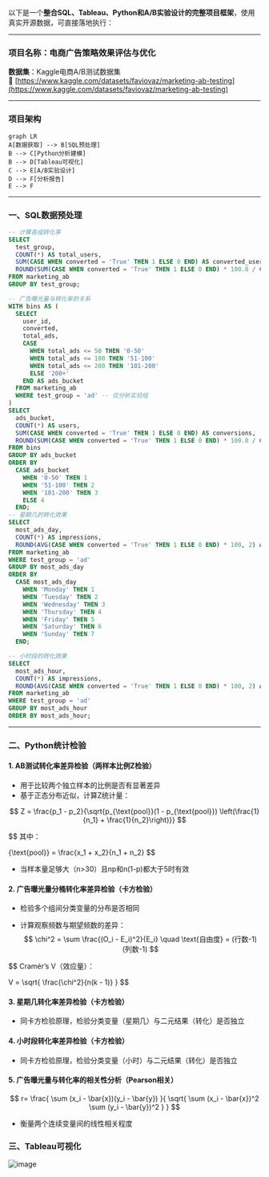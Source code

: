 以下是一个**整合SQL、Tableau、Python和A/B实验设计的完整项目框架**，使用真实开源数据，可直接落地执行：

---

### **项目名称：电商广告策略效果评估与优化**  

**数据集**：Kaggle电商A/B测试数据集  
🔗 [https://www.kaggle.com/datasets/faviovaz/marketing-ab-testing](https://www.kaggle.com/datasets/faviovaz/marketing-ab-testing)  

---

### **项目架构**

```mermaid
graph LR
A[数据获取] --> B[SQL预处理]
B --> C[Python分析建模]
B --> D[Tableau可视化]
C --> E[A/B实验设计]
D --> F[分析报告]
E --> F
```

---

### **一、SQL数据预处理**

```sql
-- 计算各组转化率
SELECT 
  test_group,
  COUNT(*) AS total_users,
  SUM(CASE WHEN converted = 'True' THEN 1 ELSE 0 END) AS converted_users,
  ROUND(SUM(CASE WHEN converted = 'True' THEN 1 ELSE 0 END) * 100.0 / COUNT(*), 2) AS conversion_rate
FROM marketing_ab
GROUP BY test_group;

-- 广告曝光量与转化率的关系
WITH bins AS (
  SELECT
    user_id,
    converted,
    total_ads,
    CASE
      WHEN total_ads <= 50 THEN '0-50'
      WHEN total_ads <= 100 THEN '51-100'
      WHEN total_ads <= 200 THEN '101-200'
      ELSE '200+'
    END AS ads_bucket
  FROM marketing_ab
  WHERE test_group = 'ad' -- 仅分析实验组
)
SELECT
  ads_bucket,
  COUNT(*) AS users,
  SUM(CASE WHEN converted = 'True' THEN 1 ELSE 0 END) AS conversions,
  ROUND(SUM(CASE WHEN converted = 'True' THEN 1 ELSE 0 END) * 100.0 / COUNT(*), 2) AS conversion_rate
FROM bins
GROUP BY ads_bucket
ORDER BY 
  CASE ads_bucket
    WHEN '0-50' THEN 1
    WHEN '51-100' THEN 2
    WHEN '101-200' THEN 3
    ELSE 4
  END;
-- 星期几的转化效果
SELECT 
  most_ads_day,
  COUNT(*) AS impressions,
  ROUND(AVG(CASE WHEN converted = 'True' THEN 1 ELSE 0 END) * 100, 2) AS conversion_rate
FROM marketing_ab
WHERE test_group = 'ad'
GROUP BY most_ads_day
ORDER BY 
  CASE most_ads_day
    WHEN 'Monday' THEN 1
    WHEN 'Tuesday' THEN 2
    WHEN 'Wednesday' THEN 3
    WHEN 'Thursday' THEN 4
    WHEN 'Friday' THEN 5
    WHEN 'Saturday' THEN 6
    WHEN 'Sunday' THEN 7
  END;

-- 小时段的转化效果
SELECT 
  most_ads_hour,
  COUNT(*) AS impressions,
  ROUND(AVG(CASE WHEN converted = 'True' THEN 1 ELSE 0 END) * 100, 2) AS conversion_rate
FROM marketing_ab
WHERE test_group = 'ad'
GROUP BY most_ads_hour
ORDER BY most_ads_hour;

```

---

### **二、Python统计检验**

#### 1. AB测试转化率差异检验（两样本比例Z检验）

- 用于比较两个独立样本的比例是否有显著差异
- 基于正态分布近似，计算Z统计量：

$$
Z = \frac{p_1 - p_2}{\sqrt{p_{\text{pool}}(1 - p_{\text{pool}}) \left(\frac{1}{n_1} + \frac{1}{n_2}\right)}}
$$

$$
其中：

{\text{pool}} = \frac{x_1 + x_2}{n_1 + n_2}
$$

- 当样本量足够大（n>30）且np和n(1-p)都大于5时有效

#### 2. 广告曝光量分桶转化率差异检验（卡方检验）

- 检验多个组间分类变量的分布是否相同

- 计算观察频数与期望频数的差异：
  $$
  \chi^2 = \sum \frac{(O_i - E_i)^2}{E_i} \quad \text{自由度} =  (行数-1)(列数-1)
  $$

$$
Cramér’s V（效应量）：

V = \sqrt{ \frac{\chi^2}{n(k - 1)} } 
$$



#### 3. 星期几转化率差异检验（卡方检验）

  - 同卡方检验原理，检验分类变量（星期几）与二元结果（转化）是否独立

#### 4. 小时段转化率差异检验（卡方检验）

  - 同卡方检验原理，检验分类变量（小时）与二元结果（转化）是否独立

#### 5. 广告曝光量与转化率的相关性分析（Pearson相关）

$$
r= \frac{ \sum (x_i - \bar{x})(y_i - \bar{y}) }{ \sqrt{ \sum (x_i - \bar{x})^2 \sum (y_i - \bar{y})^2 } }
$$



  - 衡量两个连续变量间的线性相关程度

    

### **三、Tableau可视化**

![image](https://github.com/user-attachments/assets/ebedf573-530e-4371-bda0-6477cf08c964)


